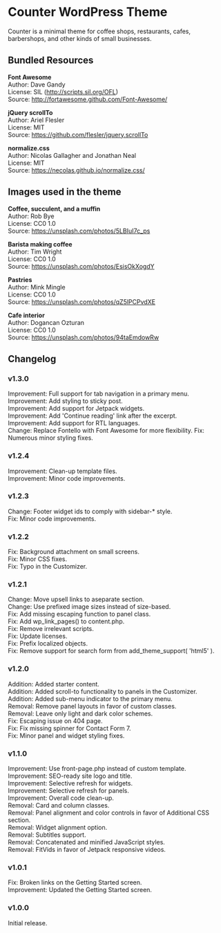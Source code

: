 # Counter WordPress Theme

Counter is a minimal theme for coffee shops, restaurants, cafes, barbershops, and other kinds of small businesses.

## Bundled Resources

**Font Awesome**  
Author: Dave Gandy  
License: SIL (http://scripts.sil.org/OFL)  
Source: http://fortawesome.github.com/Font-Awesome/

**jQuery scrollTo**  
Author: Ariel Flesler  
License: MIT  
Source: https://github.com/flesler/jquery.scrollTo

**normalize.css**  
Author: Nicolas Gallagher and Jonathan Neal  
License: MIT  
Source: https://necolas.github.io/normalize.css/

## Images used in the theme

**Coffee, succulent, and a muffin**  
Author: Rob Bye  
License: CC0 1.0  
Source: https://unsplash.com/photos/5LBIuI7c_ps

**Barista making coffee**  
Author: Tim Wright  
License: CC0 1.0  
Source: https://unsplash.com/photos/EsisOkXogdY

**Pastries**  
Author: Mink Mingle  
License: CC0 1.0  
Source: https://unsplash.com/photos/qZ5lPCPvdXE

**Cafe interior**  
Author: Dogancan Ozturan  
License: CC0 1.0  
Source: https://unsplash.com/photos/94taEmdowRw

## Changelog

### v1.3.0

Improvement: Full support for tab navigation in a primary menu.  
Improvement: Add styling to sticky post.  
Improvement: Add support for Jetpack widgets.  
Improvement: Add 'Continue reading' link after the excerpt.  
Improvement: Add support for RTL languages.  
Change: Replace Fontello with Font Awesome for more flexibility.
Fix: Numerous minor styling fixes.  

### v1.2.4

Improvement: Clean-up template files.  
Improvement: Minor code improvements.

### v1.2.3

Change: Footer widget ids to comply with sidebar-* style.  
Fix: Minor code improvements.

### v1.2.2

Fix: Background attachment on small screens.  
Fix: Minor CSS fixes.  
Fix: Typo in the Customizer.

### v1.2.1

Change: Move upsell links to aseparate section.  
Change: Use prefixed image sizes instead of size-based.  
Fix: Add missing escaping function to panel class.  
Fix: Add wp_link_pages() to content.php.  
Fix: Remove irrelevant scripts.  
Fix: Update licenses.  
Fix: Prefix localized objects.  
Fix: Remove support for search form from add_theme_support( 'html5' ).

### v1.2.0

Addition: Added starter content.  
Addition: Added scroll-to functionality to panels in the Customizer.  
Addition: Added sub-menu indicator to the primary menu.  
Removal: Remove panel layouts in favor of custom classes.  
Removal: Leave only light and dark color schemes.  
Fix: Escaping issue on 404 page.  
Fix: Fix missing spinner for Contact Form 7.  
Fix: Minor panel and widget styling fixes.

### v1.1.0

Improvement: Use front-page.php instead of custom template.  
Improvement: SEO-ready site logo and title.  
Improvement: Selective refresh for widgets.  
Improvement: Selective refresh for panels.  
Improvement: Overall code clean-up.  
Removal: Card and column classes.  
Removal: Panel alignment and color controls in favor of Additional CSS section.  
Removal: Widget alignment option.  
Removal: Subtitles support.  
Removal: Concatenated and minified JavaScript styles.  
Removal: FitVids in favor of Jetpack responsive videos.

### v1.0.1

Fix: Broken links on the Getting Started screen.  
Improvement: Updated the Getting Started screen.

### v1.0.0

Initial release.
